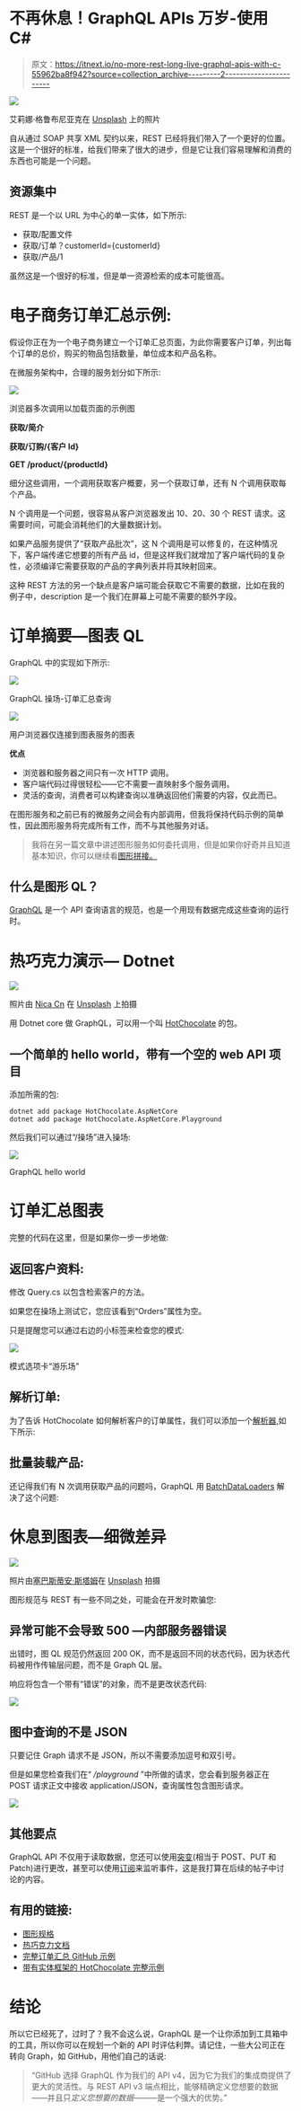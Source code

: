 # 不再休息！GraphQL APIs 万岁-使用 C#

> 原文：<https://itnext.io/no-more-rest-long-live-graphql-apis-with-c-55962ba8f942?source=collection_archive---------2----------------------->

![](img/98e835adac456ab74c518b877dbb07b3.png)

艾莉娜·格鲁布尼亚克在 [Unsplash](https://unsplash.com/s/photos/network?utm_source=unsplash&utm_medium=referral&utm_content=creditCopyText) 上的照片

自从通过 SOAP 共享 XML 契约以来，REST 已经将我们带入了一个更好的位置。这是一个很好的标准，给我们带来了很大的进步，但是它让我们容易理解和消费的东西也可能是一个问题。

## 资源集中

REST 是一个以 URL 为中心的单一实体，如下所示:

*   获取/配置文件
*   获取/订单？customerId={customerId}
*   获取/产品/1

虽然这是一个很好的标准，但是单一资源检索的成本可能很高。

# 电子商务订单汇总示例:

假设你正在为一个电子商务建立一个订单汇总页面，为此你需要客户订单，列出每个订单的总价，购买的物品包括数量，单位成本和产品名称。

在微服务架构中，合理的服务划分如下所示:

![](img/9f08527679ca5ddd85e7bd88f84cdf0b.png)

浏览器多次调用以加载页面的示例图

**获取/简介**

**获取/订购/{客户 Id}**

**GET /product/{productId}**

细分这些调用，一个调用获取客户概要，另一个获取订单，还有 N 个调用获取每个产品。

N 个调用是一个问题，很容易从客户浏览器发出 10、20、30 个 REST 请求。这需要时间，可能会消耗他们的大量数据计划。

如果产品服务提供了“获取产品批次”，这 N 个调用是可以修复的，在这种情况下，客户端传递它想要的所有产品 id，但是这样我们就增加了客户端代码的复杂性，必须编译它需要获取的产品的字典列表并将其映射回来。

这种 REST 方法的另一个缺点是客户端可能会获取它不需要的数据，比如在我的例子中，description 是一个我们在屏幕上可能不需要的额外字段。

# 订单摘要—图表 QL

GraphQL 中的实现如下所示:

![](img/69513d508da17871f85a118218c5cba2.png)

GraphQL 操场-订单汇总查询

![](img/8c81ad51d36a8c61f64c426ec9a542a7.png)

用户浏览器仅连接到图表服务的图表

**优点**

*   浏览器和服务器之间只有一次 HTTP 调用。
*   客户端代码过得很轻松——它不需要一直映射多个服务调用。
*   灵活的查询，消费者可以构建查询以准确返回他们需要的内容，仅此而已。

在图形服务和之前已有的微服务之间会有内部调用，但我将保持代码示例的简单性，因此图形服务将完成所有工作，而不与其他服务对话。

> 我将在另一篇文章中讲述图形服务如何委托调用，但是如果你好奇并且知道基本知识，你可以继续看[图形拼接。](https://chillicream.com/docs/hotchocolate/v10/stitching/)

## 什么是图形 QL？

[GraphQL](https://graphql.org/) 是一个 API 查询语言的规范，也是一个用现有数据完成这些查询的运行时。

# 热巧克力演示— Dotnet

![](img/424d3dcf82c65aa1d4167b014c16f848.png)

照片由 [Nica Cn](https://unsplash.com/@niica_cn?utm_source=unsplash&utm_medium=referral&utm_content=creditCopyText) 在 [Unsplash](https://unsplash.com/s/photos/hotchocolate?utm_source=unsplash&utm_medium=referral&utm_content=creditCopyText) 上拍摄

用 Dotnet core 做 GraphQL，可以用一个叫 [HotChocolate](https://github.com/ChilliCream/hotchocolate/tree/develop/src/HotChocolate) 的包。

## 一个简单的 hello world，带有一个空的 web API 项目

添加所需的包:

```
dotnet add package HotChocolate.AspNetCore
dotnet add package HotChocolate.AspNetCore.Playground
```

然后我们可以通过“/操场”进入操场:

![](img/0334eb6e667641f244f9d563c830649b.png)

GraphQL hello world

# 订单汇总图表

完整的代码在这里，但是如果你一步一步地做:

## 返回客户资料:

修改 Query.cs 以包含检索客户的方法。

如果您在操场上测试它，您应该看到“Orders”属性为空。

只是提醒您可以通过右边的小标签来检查您的模式:

![](img/147e582bd8325674cdc786b5bc7ece8b.png)

模式选项卡“游乐场”

## 解析订单:

为了告诉 HotChocolate 如何解析客户的订单属性，我们可以添加一个[解析器](https://chillicream.com/docs/hotchocolate/fetching-data#defining-a-resolver),如下所示:

## 批量装载产品:

还记得我们有 N 次调用获取产品的问题吗，GraphQL 用 [BatchDataLoaders](https://chillicream.com/docs/hotchocolate/v10/data-fetching) 解决了这个问题:

# 休息到图表—细微差异

![](img/a542c627f9d7a876843fe86182217035.png)

照片由[塞巴斯蒂安·斯塔姆](https://unsplash.com/@sebastiaanstam?utm_source=unsplash&utm_medium=referral&utm_content=creditCopyText)在 [Unsplash](https://unsplash.com/s/photos/cool?utm_source=unsplash&utm_medium=referral&utm_content=creditCopyText) 拍摄

图形规范与 REST 有一些不同之处，可能会在开发时欺骗您:

## **异常可能不会导致 500 —内部服务器错误**

出错时，图 QL 规范仍然返回 200 OK，而不是返回不同的状态代码，因为状态代码被用作传输层问题，而不是 Graph QL 层。

响应将包含一个带有“错误”的对象，而不是更改状态代码:

![](img/c935bce64e751a0aecbdecf9b52f2eeb.png)

## **图中查询的不是 JSON**

只要记住 Graph 请求不是 JSON，所以不需要添加逗号和双引号。

但是如果您检查我们在“ */playground* ”中所做的请求，您会看到服务器正在 POST 请求正文中接收 application/JSON，查询属性包含图形请求。

![](img/9e145e2876d41387740c374654ffe4fe.png)

## 其他要点

GraphQL API 不仅用于读取数据，您还可以使用[突变](https://graphql.org/learn/queries/#mutations)(相当于 POST、PUT 和 Patch)进行更改，甚至可以使用[订阅](https://graphql.org/blog/subscriptions-in-graphql-and-relay/)来监听事件，这是我打算在后续的帖子中讨论的内容。

## 有用的链接:

*   [图形规格](https://graphql.org/)
*   [热巧克力文档](https://chillicream.com/docs/hotchocolate/v10/)
*   [完整订单汇总 GitHub 示例](https://github.com/RaphaelYoshiga/HotChocolateDemo)
*   [带有实体框架的 HotChocolate 完整示例](https://github.com/ChilliCream/graphql-workshop)

# 结论

所以它已经死了，过时了？我不会这么说，GraphQL 是一个让你添加到工具箱中的工具，所以你可以在规划一个新的 API 时评估利弊。请记住，一些大公司正在转向 Graph，如 GitHub，用他们自己的话说:

> “GitHub 选择 GraphQL 作为我们的 API v4，因为它为我们的集成商提供了更大的灵活性。与 REST API v3 端点相比，能够精确定义您想要的数据——并且只*定义您想要的数据—*——是一个强大的优势。”
